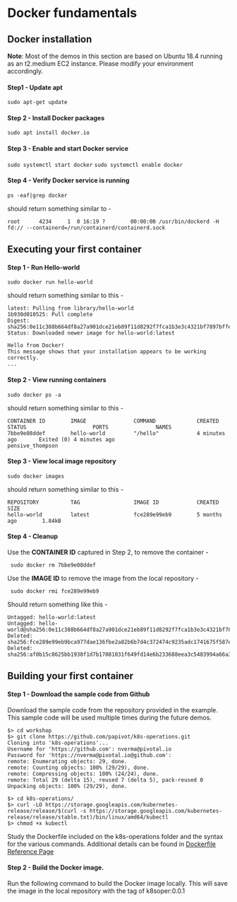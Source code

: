 # Docker fundamentals

## Docker installation

**Note**: Most of the demos in this section are based on Ubuntu 18.4 running as an t2.medium EC2 instance. Please modify your environment accordingly.

#### Step1 - Update apt
`sudo apt-get update`

#### Step 2 - Install Docker packages
`sudo apt install docker.io`

#### Step 3 - Enable and start Docker service
`sudo systemctl start docker`
`sudo systemctl enable docker`

#### Step 4 - Verify Docker service is running
`ps -eaf|grep docker`

should return something similar to - 
```
root      4234     1  0 16:19 ?        00:00:00 /usr/bin/dockerd -H fd:// --containerd=/run/containerd/containerd.sock
```

## Executing your first container

#### Step 1 - Run Hello-world
`sudo docker run hello-world`

should return something similar to this - 
```Unable to find image 'hello-world:latest' locally
latest: Pulling from library/hello-world
1b930d010525: Pull complete
Digest: sha256:0e11c388b664df8a27a901dce21eb89f11d8292f7fca1b3e3c4321bf7897bffe
Status: Downloaded newer image for hello-world:latest

Hello from Docker!
This message shows that your installation appears to be working correctly.
... 
```
#### Step 2 - View running containers
`sudo docker ps -a`

should return something similar to this - 
```
CONTAINER ID        IMAGE               COMMAND             CREATED             STATUS                     PORTS               NAMES
7bbe9e08ddef        hello-world         "/hello"            4 minutes ago       Exited (0) 4 minutes ago                       pensive_thompson
```

#### Step 3 - View local image repository 
`sudo docker images `

should return something similar to this - 
```
REPOSITORY          TAG                 IMAGE ID            CREATED             SIZE
hello-world         latest              fce289e99eb9        5 months ago        1.84kB
```

#### Step 4 - Cleanup

Use the **CONTAINER ID** captured in Step 2, to remove the container - 

` 
sudo docker rm 7bbe9e08ddef
`

Use the **IMAGE ID** to remove the image from the local repository - 

` 
sudo docker rmi fce289e99eb9
`

Should return something like this -
```
Untagged: hello-world:latest
Untagged: hello-world@sha256:0e11c388b664df8a27a901dce21eb89f11d8292f7fca1b3e3c4321bf7897bffe
Deleted: sha256:fce289e99eb9bca977dae136fbe2a82b6b7d4c372474c9235adc1741675f587e
Deleted: sha256:af0b15c8625bb1938f1d7b17081031f649fd14e6b233688eea3c5483994a66a3
```

## Building your first container 

#### Step 1 - Download the sample code from Github 

Download the sample code from the repository provided in the example. This sample code will be used multiple times during the future demos. 

```shell
$> cd workshop
$> git clone https://github.com/papivot/k8s-operations.git
Cloning into 'k8s-operations'...
Username for 'https://github.com': nverma@pivotal.io
Password for 'https://nverma@pivotal.io@github.com':
remote: Enumerating objects: 29, done.
remote: Counting objects: 100% (29/29), done.
remote: Compressing objects: 100% (24/24), done.
remote: Total 29 (delta 15), reused 7 (delta 5), pack-reused 0
Unpacking objects: 100% (29/29), done.
```
```shell
$> cd k8s-operations/
$> curl -LO https://storage.googleapis.com/kubernetes-release/release/$(curl -s https://storage.googleapis.com/kubernetes-release/release/stable.txt)/bin/linux/amd64/kubectl
$> chmod +x kubectl
```

Study the Dockerfile included on the k8s-operations folder and the syntax for the various commands. Additional details can be found in [Dockerfile Reference Page](https://docs.docker.com/engine/reference/builder/)

#### Step 2 - Build the Docker image. 

Run the following command to build the Docker image locally. This will save the image in the local repository with the tag of k8soper:0.0.1


<!--stackedit_data:
eyJoaXN0b3J5IjpbMTIxOTk3NjQ4Nyw4NzM3Mzc4NDIsLTkzMz
g0MTI5MCwtMTAwMTMzMzAwMyw4NTEzMTM5MDEsMTA2OTcwNzIz
MSwzNzQyNTYxODcsLTE4Mjk2NjI0NTddfQ==
-->